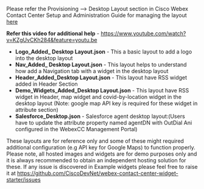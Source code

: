 Please refer the Provisioning --> Desktop Layout section in Cisco Webex Contact Center Setup and Administration Guide for managing the layout [here](https://www.cisco.com/c/en/us/td/docs/voice_ip_comm/cust_contact/contact_center/CJP/SetupandAdministrationGuide_2/b_mp-release-2/b_cc-release-2_chapter_011.html#topic_BF0EBDF65DCB0A552164D6306657C892)

**Refer this video for additional help** - https://www.youtube.com/watch?v=KZgUvCKh284&feature=youtu.be

* **Logo_Added_ Desktop Layout.json** - This a basic layout to add a logo into the desktop layout <br />
* **Nav_Added_ Desktop Layout.json**  - This layout helps to understand how add a Navigation tab with a widget in the desktop layout
* **Header_Added_Desktop Layout.json** - This layout have RSS widget added in Header Section
* **Demo_Widgets_Added_Desktop Layout.json** - This layout have RSS widget in Header, map widget and covid-by-location widget in the desktop layout (Note: google map API key is required for these widget in attribute section)
* **Salesforce_Desktop.json** - Salesforce agent desktop layout:(Users have to update the attribute property named agentDN with OutDial Ani configured in the WebexCC Management Portal)



These layouts are for reference only and some of these might required additional configuration (e.g API key for Google Maps) to function properly. Please note, all hosted images and widgets are for demo purposes only and it is always recommended to obtain an independent hosting solution for these. If any issue is discovered in Example widgets please feel free to raise it at https://github.com/CiscoDevNet/webex-contact-center-widget-starter/issues




